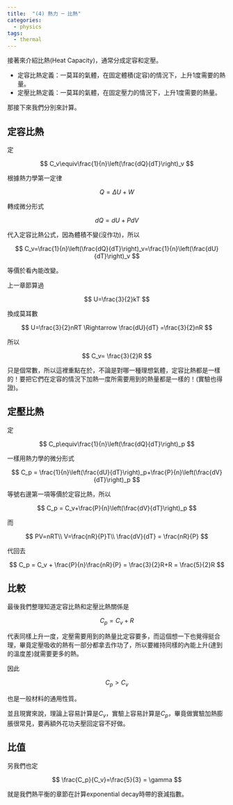 ```yaml
---
title:  "(4) 熱力 ─ 比熱"
categories:
  - physics
tags:
  - thermal
---
```


接著來介紹比熱(Heat Capacity)，通常分成定容和定壓。


- 定容比熱定義：一莫耳的氣體，在固定體積(定容)的情況下，上升1度需要的熱量。
- 定壓比熱定義：一莫耳的氣體，在固定壓力的情況下，上升1度需要的熱量。


那接下來我們分別來計算。


## 定容比熱

定

$$
C_v\equiv\frac{1}{n}\left(\frac{dQ}{dT}\right)_v
$$

根據熱力學第一定律

$$
Q=\Delta U + W
$$


轉成微分形式

$$
dQ=dU+PdV
$$

代入定容比熱公式，因為體積不變(沒作功)，所以

$$
C_v=\frac{1}{n}\left(\frac{dQ}{dT}\right)_v=\frac{1}{n}\left(\frac{dU}{dT}\right)_v
$$

等價於看內能改變。


上一章節算過

$$
U=\frac{3}{2}kT
$$

換成莫耳數

$$
U=\frac{3}{2}nRT \Rightarrow \frac{dU}{dT} =\frac{3}{2}nR
$$

所以

$$
C_v= \frac{3}{2}R
$$


只是個常數，所以這裡重點在於，不論是對哪一種理想氣體，定容比熱都是一樣的！要把它們在定容的情況下加熱一度所需要用到的熱量都是一樣的！(實驗也得證)。


## 定壓比熱

定

$$
C_p\equiv\frac{1}{n}\left(\frac{dQ}{dT}\right)_p
$$

一樣用熱力學的微分形式

$$
C_p = \frac{1}{n}\left(\frac{dU}{dT}\right)_p+\frac{P}{n}\left(\frac{dV}{dT}\right)_p
$$

等號右邊第一項等價於定容比熱，所以

$$
C_p = C_v+\frac{P}{n}\left(\frac{dV}{dT}\right)_p
$$

而

$$
PV=nRT\\
V=\frac{nR}{P}T\\
\frac{dV}{dT} = \frac{nR}{P}
$$

代回去

$$
C_p = C_v + \frac{P}{n}\frac{nR}{P} = \frac{3}{2}R+R = \frac{5}{2}R
$$

## 比較

最後我們整理知道定容比熱和定壓比熱關係是

$$
C_p = C_v + R
$$

代表同樣上升一度，定壓需要用到的熱量比定容要多，而這個想一下也覺得挺合理，畢竟定壓吸收的熱有一部分都拿去作功了，所以要維持同樣的內能上升(達到的溫度差)就需要更多的熱。


因此

$$
C_p > C_v
$$


也是一般材料的通用性質。


並且現實來說，理論上容易計算是$C_v$，實驗上容易計算是$C_p$，畢竟做實驗加熱膨脹很常見，要再額外花功夫壓回定容不好做。

## 比值


另我們也定

$$
\frac{C_p}{C_v}=\frac{5}{3} = \gamma
$$


就是我們熱平衡的章節在計算exponential decay時帶的衰減指數。
